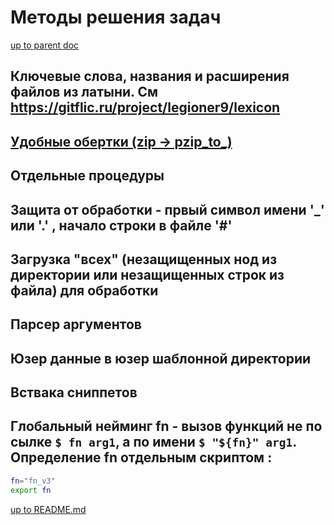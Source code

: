 # <solvendum> Методы решения задач

[up to parent doc](../../../README.md)

## Ключевые слова, названия и расширения файлов из латыни. См https://gitflic.ru/project/legioner9/lexicon

## [<wrap> <fiches> <solvendum> Удобные обертки (zip -> pzip_to_)](fiches/wrap.md)
## Отдельные процедуры
## Защита от обработки - првый символ имени '_' или '.' , начало строки в файле '#'
## Загрузка "всех" (незащищенных нод из директории или незащищенных строк из файла) для обработки
## Парсер аргументов 
## Юзер данные в юзер шаблонной директории
## Вствака сниппетов
## Глобальный нейминг fn - вызов функций не по сылке `$ fn arg1`, а по имени  `$ "${fn}" arg1`. Определение fn отдельным скриптом :

```bash
fn="fn_v3"
export fn
``` 

[up to README.md](../../../README.md)
